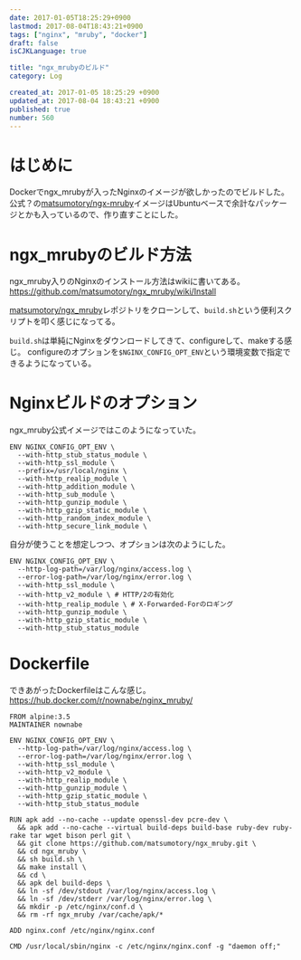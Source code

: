 ```yaml
---
date: 2017-01-05T18:25:29+0900
lastmod: 2017-08-04T18:43:21+0900
tags: ["nginx", "mruby", "docker"]
draft: false
isCJKLanguage: true

title: "ngx_mrubyのビルド"
category: Log

created_at: 2017-01-05 18:25:29 +0900
updated_at: 2017-08-04 18:43:21 +0900
published: true
number: 560
---
```


# はじめに
Dockerでngx_mrubyが入ったNginxのイメージが欲しかったのでビルドした。
公式？の[matsumotory/ngx-mruby](https://hub.docker.com/r/matsumotory/ngx-mruby/)イメージはUbuntuベースで余計なパッケージとかも入っているので、作り直すことにした。

# ngx_mrubyのビルド方法
ngx_mruby入りのNginxのインストール方法はwikiに書いてある。
https://github.com/matsumotory/ngx_mruby/wiki/Install

[matsumotory/ngx_mruby](https://github.com/matsumotory/ngx_mruby)レポジトリをクローンして、`build.sh`という便利スクリプトを叩く感じになってる。

`build.sh`は単純にNginxをダウンロードしてきて、configureして、makeする感じ。
configureのオプションを`$NGINX_CONFIG_OPT_ENV`という環境変数で指定できるようになっている。

# Nginxビルドのオプション
ngx_mruby公式イメージではこのようになっていた。

```bash:Dockerfile
ENV NGINX_CONFIG_OPT_ENV \
  --with-http_stub_status_module \
  --with-http_ssl_module \
  --prefix=/usr/local/nginx \
  --with-http_realip_module \
  --with-http_addition_module \
  --with-http_sub_module \
  --with-http_gunzip_module \
  --with-http_gzip_static_module \
  --with-http_random_index_module \
  --with-http_secure_link_module \
```

自分が使うことを想定しつつ、オプションは次のようにした。

```bash:Dockerfile
ENV NGINX_CONFIG_OPT_ENV \
  --http-log-path=/var/log/nginx/access.log \
  --error-log-path=/var/log/nginx/error.log \
  --with-http_ssl_module \
  --with-http_v2_module \ # HTTP/2の有効化
  --with-http_realip_module \ # X-Forwarded-Forのロギング
  --with-http_gunzip_module \
  --with-http_gzip_static_module \
  --with-http_stub_status_module
```

# Dockerfile
できあがったDockerfileはこんな感じ。
https://hub.docker.com/r/nownabe/nginx_mruby/

```bash:Dockerfile
FROM alpine:3.5
MAINTAINER nownabe

ENV NGINX_CONFIG_OPT_ENV \
  --http-log-path=/var/log/nginx/access.log \
  --error-log-path=/var/log/nginx/error.log \
  --with-http_ssl_module \
  --with-http_v2_module \
  --with-http_realip_module \
  --with-http_gunzip_module \
  --with-http_gzip_static_module \
  --with-http_stub_status_module

RUN apk add --no-cache --update openssl-dev pcre-dev \
  && apk add --no-cache --virtual build-deps build-base ruby-dev ruby-rake tar wget bison perl git \
  && git clone https://github.com/matsumotory/ngx_mruby.git \
  && cd ngx_mruby \
  && sh build.sh \
  && make install \
  && cd \
  && apk del build-deps \
  && ln -sf /dev/stdout /var/log/nginx/access.log \
  && ln -sf /dev/stderr /var/log/nginx/error.log \
  && mkdir -p /etc/nginx/conf.d \
  && rm -rf ngx_mruby /var/cache/apk/*

ADD nginx.conf /etc/nginx/nginx.conf

CMD /usr/local/sbin/nginx -c /etc/nginx/nginx.conf -g "daemon off;"
```

